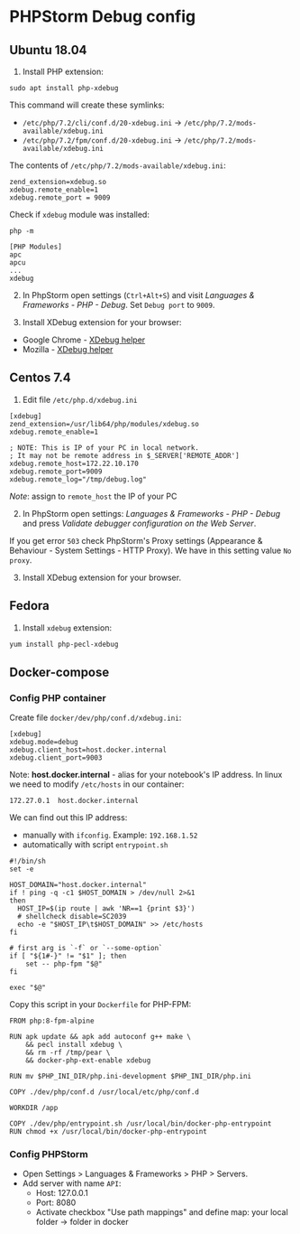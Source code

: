 # PHPStorm Debug config

## Ubuntu 18.04

1. Install PHP extension:

```
sudo apt install php-xdebug
```

This command will create these symlinks:

- `/etc/php/7.2/cli/conf.d/20-xdebug.ini` -> `/etc/php/7.2/mods-available/xdebug.ini`
- `/etc/php/7.2/fpm/conf.d/20-xdebug.ini` -> `/etc/php/7.2/mods-available/xdebug.ini`

The contents of `/etc/php/7.2/mods-available/xdebug.ini`:

```
zend_extension=xdebug.so
xdebug.remote_enable=1
xdebug.remote_port = 9009
```

Check if `xdebug` module was installed:

```
php -m

[PHP Modules]
apc
apcu
...
xdebug
```

2. In PhpStorm open settings (`Ctrl+Alt+S`) and visit  *Languages & Frameworks - PHP - Debug*. Set `Debug port` to `9009`.

3. Install XDebug extension for your browser:

- Google Chrome - [XDebug helper](https://chrome.google.com/webstore/detail/xdebug-helper/eadndfjplgieldjbigjakmdgkmoaaaoc)
- Mozilla - [XDebug helper](https://addons.mozilla.org/en-US/firefox/addon/xdebug-helper-for-firefox/)

## Centos 7.4

1. Edit file `/etc/php.d/xdebug.ini`

```
[xdebug]
zend_extension=/usr/lib64/php/modules/xdebug.so
xdebug.remote_enable=1

; NOTE: This is IP of your PC in local network.
; It may not be remote address in $_SERVER['REMOTE_ADDR']
xdebug.remote_host=172.22.10.170
xdebug.remote_port=9009
xdebug.remote_log="/tmp/debug.log"
```

*Note*: assign to `remote_host` the IP of your PC

2. In PhpStorm open settings: *Languages & Frameworks - PHP - Debug* and press *Validate debugger configuration on the Web Server*.

If you get error `503` check PhpStorm's Proxy settings (Appearance & Behaviour - System Settings - HTTP Proxy). 
We have in this setting value `No proxy`.

3. Install XDebug extension for your browser.

## Fedora

1. Install `xdebug` extension:

```bash
yum install php-pecl-xdebug
```

## Docker-compose

### Config PHP container

Create file `docker/dev/php/conf.d/xdebug.ini`:

```
[xdebug]
xdebug.mode=debug
xdebug.client_host=host.docker.internal
xdebug.client_port=9003
```

Note: **host.docker.internal** - alias for your notebook's IP address. In linux we need to modify `/etc/hosts` in our container:

```
172.27.0.1	host.docker.internal
```

We can find out this IP address: 

- manually with `ifconfig`. Example: `192.168.1.52`
- automatically with script `entrypoint.sh`
```
#!/bin/sh
set -e

HOST_DOMAIN="host.docker.internal"
if ! ping -q -c1 $HOST_DOMAIN > /dev/null 2>&1
then
  HOST_IP=$(ip route | awk 'NR==1 {print $3}')
  # shellcheck disable=SC2039
  echo -e "$HOST_IP\t$HOST_DOMAIN" >> /etc/hosts
fi

# first arg is `-f` or `--some-option`
if [ "${1#-}" != "$1" ]; then
	set -- php-fpm "$@"
fi

exec "$@"
```

Copy this script in your `Dockerfile` for PHP-FPM:

```
FROM php:8-fpm-alpine

RUN apk update && apk add autoconf g++ make \
    && pecl install xdebug \
    && rm -rf /tmp/pear \
    && docker-php-ext-enable xdebug

RUN mv $PHP_INI_DIR/php.ini-development $PHP_INI_DIR/php.ini

COPY ./dev/php/conf.d /usr/local/etc/php/conf.d

WORKDIR /app

COPY ./dev/php/entrypoint.sh /usr/local/bin/docker-php-entrypoint
RUN chmod +x /usr/local/bin/docker-php-entrypoint
```

### Config PHPStorm

- Open Settings > Languages & Frameworks > PHP > Servers.
- Add server with name `API`:
  - Host: 127.0.0.1
  - Port: 8080
  - Activate checkbox "Use path mappings" and define map: your local folder -> folder in docker
